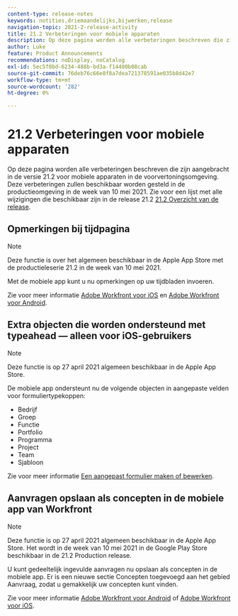 ```yaml
---
content-type: release-notes
keywords: notities,driemaandelijks,bijwerken,release
navigation-topic: 2021-2-release-activity
title: 21.2 Verbeteringen voor mobiele apparaten
description: Op deze pagina worden alle verbeteringen beschreven die zijn aangebracht in de versie 21.2 voor mobiele apparaten in de voorvertoningsomgeving. Deze verbeteringen zullen beschikbaar worden gesteld in de productieomgeving in de week van 10 mei 2021. Voor een lijst van alle veranderingen beschikbaar met versie 21.2, zie 21.2 Overzicht van de Versie.
author: Luke
feature: Product Announcements
recommendations: noDisplay, noCatalog
exl-id: 5ec5f0bd-6234-488b-bd3a-f14400b08cab
source-git-commit: 76deb76c66e8f8a7dea721378591ae035b8d42e7
workflow-type: tm+mt
source-wordcount: '282'
ht-degree: 0%

---
```


# 21.2 Verbeteringen voor mobiele apparaten

Op deze pagina worden alle verbeteringen beschreven die zijn aangebracht in de versie 21.2 voor mobiele apparaten in de voorvertoningsomgeving. Deze verbeteringen zullen beschikbaar worden gesteld in de productieomgeving in de week van 10 mei 2021. Zie voor een lijst met alle wijzigingen die beschikbaar zijn in de release 21.2 [21.2 Overzicht van de release](../../../product-announcements/product-releases/21.2-release-activity/21-2-release-overview.md).

## Opmerkingen bij tijdpagina

>[!NOTE]
>
>Deze functie is over het algemeen beschikbaar in de Apple App Store met de productieleserie 21.2 in de week van 10 mei 2021.

Met de mobiele app kunt u nu opmerkingen op uw tijdbladen invoeren.

Zie voor meer informatie [Adobe Workfront voor iOS](../../../workfront-basics/mobile-apps/using-the-workfront-mobile-app/workfront-for-ios.md) en [Adobe Workfront voor Android](../../../workfront-basics/mobile-apps/using-the-workfront-mobile-app/workfront-for-android.md).

## Extra objecten die worden ondersteund met typeahead — alleen voor iOS-gebruikers

>[!NOTE]
>
>Deze functie is op 27 april 2021 algemeen beschikbaar in de Apple App Store.

De mobiele app ondersteunt nu de volgende objecten in aangepaste velden voor formuliertypekoppen:

* Bedrijf
* Groep
* Functie
* Portfolio
* Programma
* Project
* Team
* Sjabloon

Zie voor meer informatie [Een aangepast formulier maken of bewerken](../../../administration-and-setup/customize-workfront/create-manage-custom-forms/create-or-edit-a-custom-form.md).

## Aanvragen opslaan als concepten in de mobiele app van Workfront

>[!NOTE]
>
>Deze functie is op 27 april 2021 algemeen beschikbaar in de Apple App Store. Het wordt in de week van 10 mei 2021 in de Google Play Store beschikbaar in de 21.2 Production release.

U kunt gedeeltelijk ingevulde aanvragen nu opslaan als concepten in de mobiele app. Er is een nieuwe sectie Concepten toegevoegd aan het gebied Aanvraag, zodat u gemakkelijk uw concepten kunt vinden.

Zie voor meer informatie [Adobe Workfront voor Android](../../../workfront-basics/mobile-apps/using-the-workfront-mobile-app/workfront-for-android.md) of [Adobe Workfront voor iOS](../../../workfront-basics/mobile-apps/using-the-workfront-mobile-app/workfront-for-ios.md).

